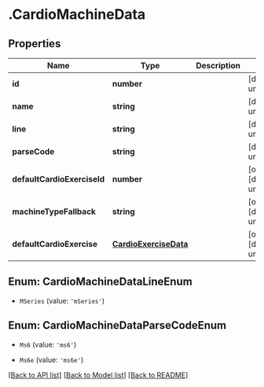 # .CardioMachineData

## Properties

Name | Type | Description | Notes
------------ | ------------- | ------------- | -------------
**id** | **number** |  | [default to undefined]
**name** | **string** |  | [default to undefined]
**line** | **string** |  | [default to undefined]
**parseCode** | **string** |  | [default to undefined]
**defaultCardioExerciseId** | **number** |  | [optional] [default to undefined]
**machineTypeFallback** | **string** |  | [optional] [default to undefined]
**defaultCardioExercise** | [**CardioExerciseData**](CardioExerciseData.md) |  | [optional] [default to undefined]



## Enum: CardioMachineDataLineEnum


* `MSeries` (value: `'mSeries'`)





## Enum: CardioMachineDataParseCodeEnum


* `Ms6` (value: `'ms6'`)

* `Ms6e` (value: `'ms6e'`)




[[Back to API list]](../README.md#documentation-for-api-endpoints) [[Back to Model list]](../README.md#documentation-for-models) [[Back to README]](../README.md)

